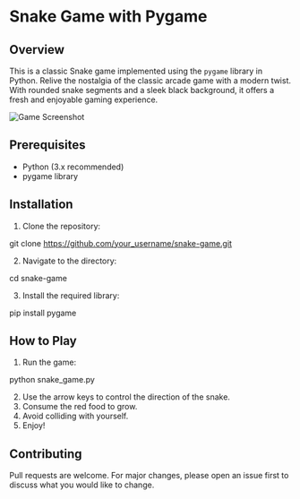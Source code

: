 # Snake Game with Pygame

## Overview
This is a classic Snake game implemented using the `pygame` library in Python. Relive the nostalgia of the classic arcade game with a modern twist. With rounded snake segments and a sleek black background, it offers a fresh and enjoyable gaming experience.

![Game Screenshot](https://photos.app.goo.gl/5JLm3EEGwgz7rvEQA)  <!-- You can replace this with an actual screenshot of the game -->

## Prerequisites
- Python (3.x recommended)
- pygame library

## Installation
1. Clone the repository:

git clone https://github.com/your_username/snake-game.git

2. Navigate to the directory:

cd snake-game

3. Install the required library:

pip install pygame


## How to Play
1. Run the game:

python snake_game.py

2. Use the arrow keys to control the direction of the snake.
3. Consume the red food to grow.
4. Avoid colliding with yourself.
5. Enjoy!

## Contributing
Pull requests are welcome. For major changes, please open an issue first to discuss what you would like to change.
